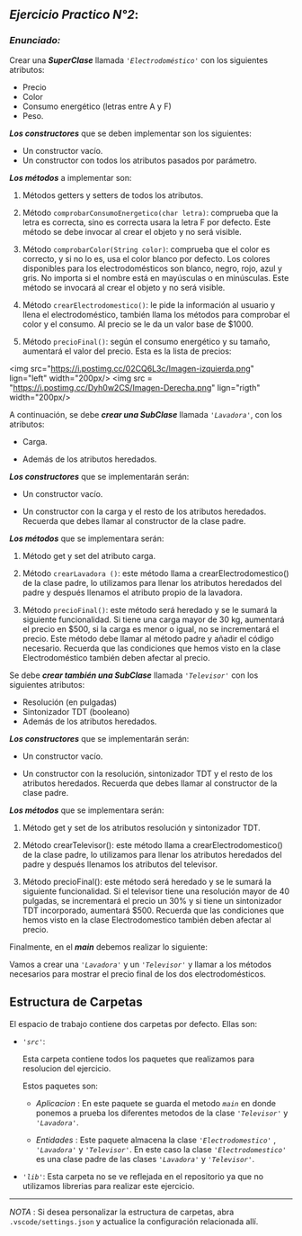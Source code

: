 ## *Ejercicio Practico N°2*:

### *Enunciado:*

Crear una ***SuperClase*** llamada *`'Electrodoméstico'`* con los siguientes atributos:

*  Precio
*  Color
*  Consumo energético (letras entre A y F)
*  Peso.

***Los constructores*** que se deben implementar son los siguientes:

*  Un constructor vacío.
*  Un constructor con todos los atributos pasados por parámetro.

***Los métodos*** a implementar son:

1)  Métodos getters y setters de todos los atributos.
   
3)   Método `comprobarConsumoEnergetico(char letra)`: comprueba que la letra es correcta, sino es correcta usara la letra F por defecto. Este método se debe invocar al crear el objeto y no será visible.
   
5)   Método `comprobarColor(String color)`: comprueba que el color es correcto, y si no lo es, usa el color blanco por defecto. Los colores disponibles para los electrodomésticos son blanco, negro, rojo, azul y gris. No importa si el nombre está en mayúsculas o en minúsculas. Este método se  invocará al crear el objeto y no será visible.
   
7)  Método `crearElectrodomestico()`: le pide la información al usuario y llena el electrodoméstico, también llama los métodos para comprobar el color y el consumo. Al precio se le da un valor base de $1000.
   
9) Método `precioFinal()`: según el consumo energético y su tamaño, aumentará el valor del precio. Esta es la lista de precios:

<a name="readme-top"></a>
<img src="https://i.postimg.cc/02CQ6L3c/Imagen-izquierda.png" lign="left" width="200px/>
<img src = "https://i.postimg.cc/Dyh0w2CS/Imagen-Derecha.png" lign="rigth" width="200px/>

A continuación, se debe ***crear una SubClase*** llamada *`'Lavadora'`*, con los atributos:

* Carga.
  
* Además de los atributos heredados.

***Los constructores*** que se implementarán serán:

* Un constructor vacío.
  
* Un constructor con la carga y el resto de los atributos heredados. Recuerda que debes
  llamar al constructor de la clase padre.
  
 ***Los métodos*** que se implementara serán:
 
 1) Método get y set del atributo carga.
   
 2) Método `crearLavadora ()`: este método llama a crearElectrodomestico() de la clase
    padre, lo utilizamos para llenar los atributos heredados del padre y después llenamos
    el atributo propio de la lavadora.
   
 3) Método `precioFinal()`: este método será heredado y se le sumará la siguiente
    funcionalidad. Si tiene una carga mayor de 30 kg, aumentará el precio en $500, si la
    carga es menor o igual, no se incrementará el precio. Este método debe llamar al
    método padre y añadir el código necesario. Recuerda que las condiciones que hemos
    visto en la clase Electrodoméstico también deben afectar al precio.

 Se debe ***crear también una SubClase*** llamada *`'Televisor'`* con los siguientes atributos:
 
 * Resolución (en pulgadas)
 * Sintonizador TDT (booleano)
 * Además de los atributos heredados.
   
 ***Los constructores*** que se implementarán serán:
 
 * Un constructor vacío.
   
 * Un constructor con la resolución, sintonizador TDT y el resto de los atributos
 heredados. Recuerda que debes llamar al constructor de la clase padre.
 
 ***Los métodos*** que se implementara serán:
 
 1) Método get y set de los atributos resolución y sintonizador TDT.
    
 2) Método crearTelevisor(): este método llama a crearElectrodomestico() de la clase
    padre, lo utilizamos para llenar los atributos heredados del padre y después llenamos
    los atributos del televisor.
 
 3) Método precioFinal(): este método será heredado y se le sumará la siguiente
     funcionalidad. Si el televisor tiene una resolución mayor de 40 pulgadas, se
     incrementará el precio un 30% y si tiene un sintonizador TDT incorporado, aumentará
     $500. Recuerda que las condiciones que hemos visto en la clase Electrodomestico también deben afectar al precio.

 Finalmente, en el ***main*** debemos realizar lo siguiente:
 
 Vamos a crear una *`'Lavadora'`* y un *`'Televisor'`* y llamar a los métodos necesarios para mostrar
 el precio final de los dos electrodomésticos.

## Estructura de Carpetas

El espacio de trabajo contiene dos carpetas por defecto.
Ellas son:

+ *`'src'`*:
    <p>Esta carpeta contiene todos los paquetes que realizamos para resolucion del ejercicio.</p>

    Estos paquetes son:
    + *Aplicacion* : En este paquete se guarda el metodo *`main`* en donde ponemos a prueba los diferentes metodos de la clase *`'Televisor'`* y *`'Lavadora'`*.

    + *Entidades* : Este paquete almacena la clase *`'Electrodomestico'`* , *`'Lavadora'`* y *`'Televisor'`*. En este caso la clase *`'Electrodomestico'`* es una clase padre de las clases  *`'Lavadora'`* y *`'Televisor'`*.

+ *`'lib'`*: Esta carpeta no se ve reflejada en el repositorio ya que no utilizamos librerias para realizar este ejercicio.

---

*NOTA* : Si desea personalizar la estructura de carpetas, abra `.vscode/settings.json` y actualice la configuración relacionada allí.
